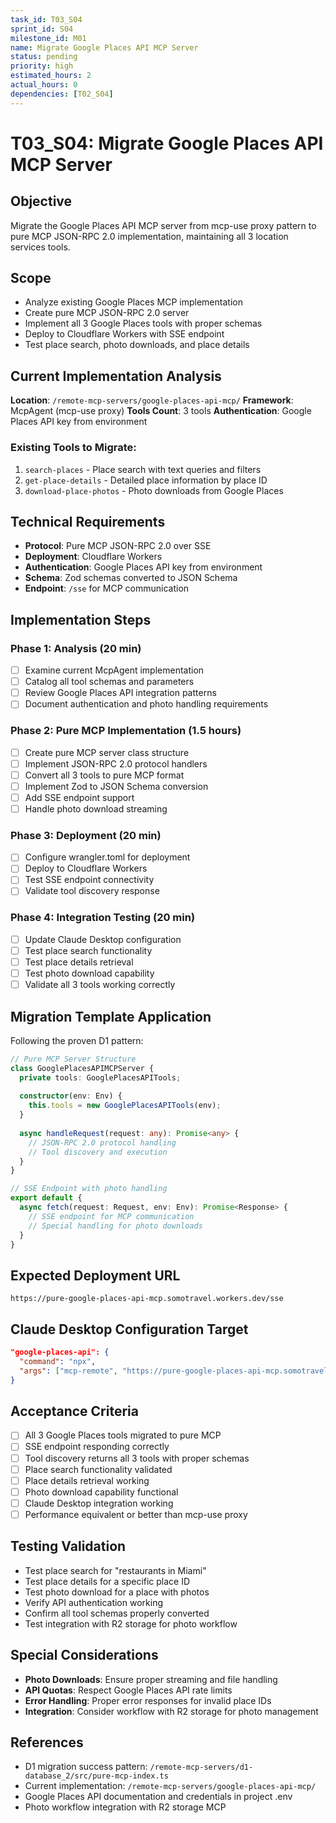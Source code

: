 ```yaml
---
task_id: T03_S04
sprint_id: S04
milestone_id: M01
name: Migrate Google Places API MCP Server
status: pending
priority: high
estimated_hours: 2
actual_hours: 0
dependencies: [T02_S04]
---
```


# T03_S04: Migrate Google Places API MCP Server

## Objective
Migrate the Google Places API MCP server from mcp-use proxy pattern to pure MCP JSON-RPC 2.0 implementation, maintaining all 3 location services tools.

## Scope
- Analyze existing Google Places MCP implementation
- Create pure MCP JSON-RPC 2.0 server
- Implement all 3 Google Places tools with proper schemas
- Deploy to Cloudflare Workers with SSE endpoint
- Test place search, photo downloads, and place details

## Current Implementation Analysis
**Location**: `/remote-mcp-servers/google-places-api-mcp/`
**Framework**: McpAgent (mcp-use proxy)
**Tools Count**: 3 tools
**Authentication**: Google Places API key from environment

### Existing Tools to Migrate:
1. `search-places` - Place search with text queries and filters
2. `get-place-details` - Detailed place information by place ID
3. `download-place-photos` - Photo downloads from Google Places

## Technical Requirements
- **Protocol**: Pure MCP JSON-RPC 2.0 over SSE
- **Deployment**: Cloudflare Workers
- **Authentication**: Google Places API key from environment
- **Schema**: Zod schemas converted to JSON Schema
- **Endpoint**: `/sse` for MCP communication

## Implementation Steps

### Phase 1: Analysis (20 min)
- [ ] Examine current McpAgent implementation
- [ ] Catalog all tool schemas and parameters
- [ ] Review Google Places API integration patterns
- [ ] Document authentication and photo handling requirements

### Phase 2: Pure MCP Implementation (1.5 hours)
- [ ] Create pure MCP server class structure
- [ ] Implement JSON-RPC 2.0 protocol handlers
- [ ] Convert all 3 tools to pure MCP format
- [ ] Implement Zod to JSON Schema conversion
- [ ] Add SSE endpoint support
- [ ] Handle photo download streaming

### Phase 3: Deployment (20 min)
- [ ] Configure wrangler.toml for deployment
- [ ] Deploy to Cloudflare Workers
- [ ] Test SSE endpoint connectivity
- [ ] Validate tool discovery response

### Phase 4: Integration Testing (20 min)
- [ ] Update Claude Desktop configuration
- [ ] Test place search functionality
- [ ] Test place details retrieval
- [ ] Test photo download capability
- [ ] Validate all 3 tools working correctly

## Migration Template Application
Following the proven D1 pattern:

```typescript
// Pure MCP Server Structure
class GooglePlacesAPIMCPServer {
  private tools: GooglePlacesAPITools;
  
  constructor(env: Env) {
    this.tools = new GooglePlacesAPITools(env);
  }
  
  async handleRequest(request: any): Promise<any> {
    // JSON-RPC 2.0 protocol handling
    // Tool discovery and execution
  }
}

// SSE Endpoint with photo handling
export default {
  async fetch(request: Request, env: Env): Promise<Response> {
    // SSE endpoint for MCP communication
    // Special handling for photo downloads
  }
}
```

## Expected Deployment URL
`https://pure-google-places-api-mcp.somotravel.workers.dev/sse`

## Claude Desktop Configuration Target
```json
"google-places-api": {
  "command": "npx",
  "args": ["mcp-remote", "https://pure-google-places-api-mcp.somotravel.workers.dev/sse"]
}
```

## Acceptance Criteria
- [ ] All 3 Google Places tools migrated to pure MCP
- [ ] SSE endpoint responding correctly
- [ ] Tool discovery returns all 3 tools with proper schemas
- [ ] Place search functionality validated
- [ ] Place details retrieval working
- [ ] Photo download capability functional
- [ ] Claude Desktop integration working
- [ ] Performance equivalent or better than mcp-use proxy

## Testing Validation
- Test place search for "restaurants in Miami"
- Test place details for a specific place ID
- Test photo download for a place with photos
- Verify API authentication working
- Confirm all tool schemas properly converted
- Test integration with R2 storage for photo workflow

## Special Considerations
- **Photo Downloads**: Ensure proper streaming and file handling
- **API Quotas**: Respect Google Places API rate limits
- **Error Handling**: Proper error responses for invalid place IDs
- **Integration**: Consider workflow with R2 storage for photo management

## References
- D1 migration success pattern: `/remote-mcp-servers/d1-database_2/src/pure-mcp-index.ts`
- Current implementation: `/remote-mcp-servers/google-places-api-mcp/`
- Google Places API documentation and credentials in project .env
- Photo workflow integration with R2 storage MCP